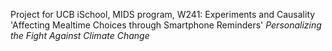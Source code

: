 Project for UCB iSchool, MIDS program, W241: Experiments and Causality
'Affecting Mealtime Choices through Smartphone Reminders'
*Personalizing the Fight Against Climate Change*
